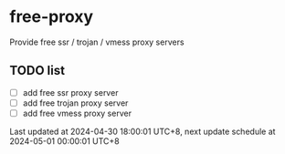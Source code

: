 
# free-proxy
Provide free ssr / trojan / vmess proxy servers


## TODO list
- [ ] add free ssr proxy server
- [ ] add free trojan proxy server
- [ ] add free vmess proxy server

Last updated at 2024-04-30 18:00:01 UTC+8, next update schedule at 2024-05-01 00:00:01 UTC+8

